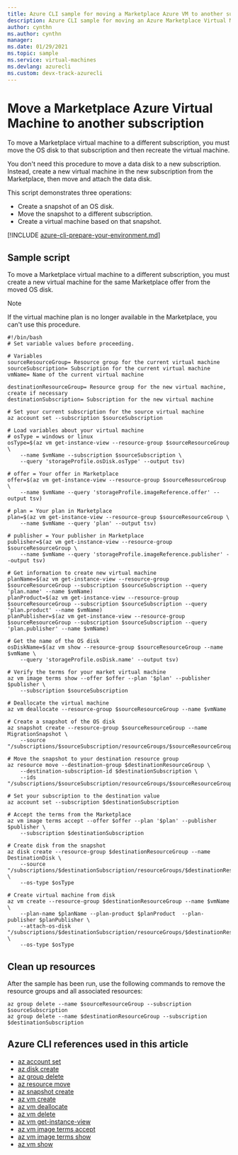 ```yaml
---
title: Azure CLI sample for moving a Marketplace Azure VM to another subscription
description: Azure CLI sample for moving an Azure Marketplace Virtual Machine to a different subscription.
author: cynthn
ms.author: cynthn
manager: 
ms.date: 01/29/2021
ms.topic: sample
ms.service: virtual-machines
ms.devlang: azurecli 
ms.custom: devx-track-azurecli
---
```


# Move a Marketplace Azure Virtual Machine to another subscription

To move a Marketplace virtual machine to a different subscription, you must move the OS disk to that subscription and then recreate the virtual machine.

You don't need this procedure to move a data disk to a new subscription. Instead, create a new virtual machine in the new subscription from the Marketplace, then move and attach the data disk.

This script demonstrates three operations:

- Create a snapshot of an OS disk.
- Move the snapshot to a different subscription.
- Create a virtual machine based on that snapshot.

[!INCLUDE [azure-cli-prepare-your-environment.md](../../includes/azure-cli-prepare-your-environment.md)]

## Sample script

To move a Marketplace virtual machine to a different subscription, you must create a new virtual machine for the same Marketplace offer from the moved OS disk.

> [!NOTE]
> If the virtual machine plan is no longer available in the Marketplace, you can't use this procedure.

```azurecli
#!/bin/bash
# Set variable values before proceeding. 

# Variables
sourceResourceGroup= Resource group for the current virtual machine
sourceSubscription= Subscription for the current virtual machine
vmName= Name of the current virtual machine

destinationResourceGroup= Resource group for the new virtual machine, create if necessary
destinationSubscription= Subscription for the new virtual machine

# Set your current subscription for the source virtual machine
az account set --subscription $sourceSubscription

# Load variables about your virtual machine
# osType = windows or linux
osType=$(az vm get-instance-view --resource-group $sourceResourceGroup \
    --name $vmName --subscription $sourceSubscription \
    --query 'storageProfile.osDisk.osType' --output tsv)

# offer = Your offer in Marketplace
offer=$(az vm get-instance-view --resource-group $sourceResourceGroup \
    --name $vmName --query 'storageProfile.imageReference.offer' --output tsv)

# plan = Your plan in Marketplace
plan=$(az vm get-instance-view --resource-group $sourceResourceGroup \
    --name $vmName --query 'plan' --output tsv)

# publisher = Your publisher in Marketplace
publisher=$(az vm get-instance-view --resource-group $sourceResourceGroup \
    --name $vmName --query 'storageProfile.imageReference.publisher' --output tsv)

# Get information to create new virtual machine
planName=$(az vm get-instance-view --resource-group $sourceResourceGroup --subscription $sourceSubscription --query 'plan.name' --name $vmName)
planProduct=$(az vm get-instance-view --resource-group $sourceResourceGroup --subscription $sourceSubscription --query 'plan.product' --name $vmName)
planPublisher=$(az vm get-instance-view --resource-group $sourceResourceGroup --subscription $sourceSubscription --query 'plan.publisher' --name $vmName)

# Get the name of the OS disk
osDiskName=$(az vm show --resource-group $sourceResourceGroup --name $vmName \
    --query 'storageProfile.osDisk.name' --output tsv)

# Verify the terms for your market virtual machine
az vm image terms show --offer $offer --plan '$plan' --publisher $publisher \
    --subscription $sourceSubscription

# Deallocate the virtual machine
az vm deallocate --resource-group $sourceResourceGroup --name $vmName

# Create a snapshot of the OS disk
az snapshot create --resource-group $sourceResourceGroup --name MigrationSnapshot \
    --source "/subscriptions/$sourceSubscription/resourceGroups/$sourceResourceGroup/providers/Microsoft.Compute/disks/$osDiskName"

# Move the snapshot to your destination resource group
az resource move --destination-group $destinationResourceGroup \
    --destination-subscription-id $destinationSubscription \
    --ids "/subscriptions/$sourceSubscription/resourceGroups/$sourceResourceGroup/providers/Microsoft.Compute/snapshots/MigrationSnapshot"

# Set your subscription to the destination value
az account set --subscription $destinationSubscription

# Accept the terms from the Marketplace
az vm image terms accept --offer $offer --plan '$plan' --publisher $publisher \
    --subscription $destinationSubscription

# Create disk from the snapshot 
az disk create --resource-group $destinationResourceGroup --name DestinationDisk \
    --source "/subscriptions/$destinationSubscription/resourceGroups/$destinationResourceGroup/providers/Microsoft.Compute/snapshots/MigrationSnapshot" \
    --os-type $osType

# Create virtual machine from disk
az vm create --resource-group $destinationResourceGroup --name $vmName \
    --plan-name $planName --plan-product $planProduct  --plan-publisher $planPublisher \
    --attach-os-disk "/subscriptions/$destinationSubscription/resourceGroups/$destinationResourceGroup/providers/Microsoft.Compute/disks/DestinationDisk" \
    --os-type $osType
```

## Clean up resources

After the sample has been run, use the following commands to remove the resource groups and all associated resources:

```azurecli
az group delete --name $sourceResourceGroup --subscription $sourceSubscription
az group delete --name $destinationResourceGroup --subscription $destinationSubscription
```

## Azure CLI references used in this article

- [az account set](/cli/azure/account#az_account_set)
- [az disk create](/cli/azure/disk#az_disk_create)
- [az group delete](/cli/azure/group#az_group_delete)
- [az resource move](/cli/azure/resource#az_resource_move)
- [az snapshot create](/cli/azure/snapshot#az_snapshot_create)
- [az vm create](/cli/azure/vm#az_vm_create)
- [az vm deallocate](/cli/azure/vm#az_vm_deallocate)
- [az vm delete](/cli/azure/vm#az_vm_delete)
- [az vm get-instance-view](/cli/azure/vm#az_vm_get_instance_view)
- [az vm image terms accept](/cli/azure/vm/image/terms#az_vm_image_terms_accept)
- [az vm image terms show](/cli/azure/vm/image/terms#az_vm_image_terms_show)
- [az vm show](/cli/azure/vm#az_vm_show)
